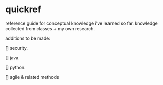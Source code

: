 # quickref
reference guide for conceptual knowledge i've learned so far.
knowledge collected from classes + my own research.

additions to be made:

[] security.

[] java.

[] python.

[] agile & related methods
